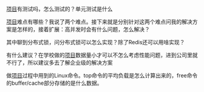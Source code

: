 [项目](https://www.nowcoder.com/jump/super-jump/word?word=项目)有测试吗，怎么测试的？单元测试是什么



[项目](https://www.nowcoder.com/jump/super-jump/word?word=项目)难点有哪些？我说了两个难点。接下来就是分别针对这两个难点问我的解决方案是怎样的，接着扩展：高并发时会有什么问题，怎么解决？



其中聊到分布式锁，问分布式锁可以怎么实现？除了Redis还可以用啥实现？



有什么建议？在学校做的[项目](https://www.nowcoder.com/jump/super-jump/word?word=项目)数据量小才可以不怎么考虑性能问题，进到公司里就不行了，所以建议多去了解企业级的解决方案



做[项目](https://www.nowcoder.com/jump/super-jump/word?word=项目)过程中用到的Linux命令。top命令的平均负载是怎么计算出来的，free命令的buffer/cache部分存储的是什么数据。

